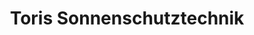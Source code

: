 ---
title: "Toris Sonnenschutztechnik"
url: /muenchen/toris-sonnenschutztechnik/
shop: Jalousien
---